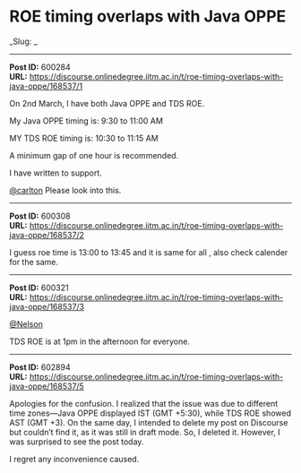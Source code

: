 # ROE timing overlaps with Java OPPE
_Slug: _

---
**Post ID:** 600284  
**URL:** https://discourse.onlinedegree.iitm.ac.in/t/roe-timing-overlaps-with-java-oppe/168537/1  

On 2nd March, I have both Java OPPE and TDS ROE.


My Java OPPE timing is: 9:30 to 11:00 AM


MY TDS ROE timing is: 10:30 to 11:15 AM


A minimum gap of one hour is recommended.


I have written to support.


[@carlton](/u/carlton) Please look into this.

---
**Post ID:** 600308  
**URL:** https://discourse.onlinedegree.iitm.ac.in/t/roe-timing-overlaps-with-java-oppe/168537/2  

I guess roe time is 13:00 to 13:45 and it is same for all , also check calender for the same.

---
**Post ID:** 600321  
**URL:** https://discourse.onlinedegree.iitm.ac.in/t/roe-timing-overlaps-with-java-oppe/168537/3  

[@Nelson](/u/nelson)


TDS ROE is at 1pm in the afternoon for everyone.

---
**Post ID:** 602894  
**URL:** https://discourse.onlinedegree.iitm.ac.in/t/roe-timing-overlaps-with-java-oppe/168537/5  

Apologies for the confusion. I realized that the issue was due to different time zones—Java OPPE displayed IST (GMT +5:30), while TDS ROE showed AST (GMT +3). On the same day, I intended to delete my post on Discourse but couldn’t find it, as it was still in draft mode. So, I deleted it. However, I was surprised to see the post today.


I regret any inconvenience caused.

